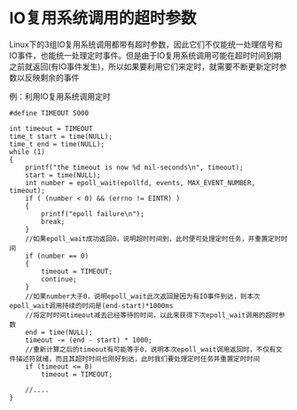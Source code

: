 # IO复用系统调用的超时参数

Linux下的3组IO复用系统调用都带有超时参数，因此它们不仅能统一处理信号和IO事件，也能统一处理定时事件。但是由于IO复用系统调用可能在超时时间到期之前就返回(有IO事件发生)，所以如果要利用它们来定时，就需要不断更新定时参数以反映剩余的事件

例：利用IO复用系统调用定时

```
#define TIMEOUT 5000

int timeout = TIMEOUT
time_t start = time(NULL);
time_t end = time(NULL);
while (1)
{
    printf("the timeout is now %d mil-seconds\n", timeout);
    start = time(NULL);
    int number = epoll_wait(epollfd, events, MAX_EVENT_NUMBER, timeout);
    if ( (number < 0) && (errno != EINTR) )
    {
        printf("epoll failure\n");
        break;
    }
    //如果epoll_wait成功返回0，说明超时时间到，此时便可处理定时任务，并重置定时时间
    if (number == 0)
    {
        timeout = TIMEOUT;
        continue;
    }
    //如果number大于0，说明epoll_wait此次返回是因为有IO事件到达，则本次epoll_wait调用持续的时间是(end-start)*1000ms
    //将定时时间timeout减去已经等待的时间，以此来获得下次epoll_wait调用的超时参数
    end = time(NULL);
    timeout -= (end - start) * 1000;
    //重新计算之后的timeout有可能等于0，说明本次epoll_wait调用返回时，不仅有文件描述符就绪，而且其超时时间也刚好到达，此时我们要处理定时任务并重置定时时间
    if (timeout <= 0)
        timeout = TIMEOUT;
       
    //....
}
```
